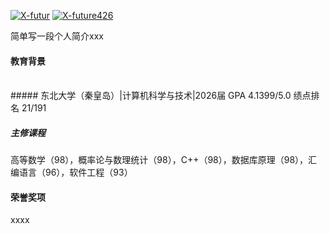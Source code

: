 

[![X-futur](https://img.shields.io/badge/senli1073-github-blue?logo=github)](https://github.com/X-futur)
[![X-future426](https://img.shields.io/badge/senli1073-github-blue?logo=csdn)](https://blog.csdn.net/2302_80777118?spm=1000.2115.3001.5343)

简单写一段个人简介xxx

#### 教育背景
<br>
##### 东北大学（秦皇岛）|计算机科学与技术|2026届
GPA  4.1399/5.0    绩点排名 21/191

##### 主修课程
高等数学（98），概率论与数理统计（98），C++（98），数据库原理（98），汇编语言（96），软件工程（93）

#### 荣誉奖项
xxxx